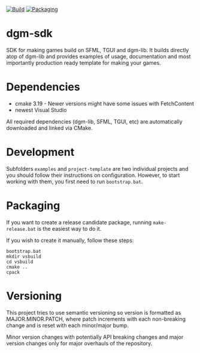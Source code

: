 [![Build](https://github.com/nerudaj/dgm-sdk/actions/workflows/build.yml/badge.svg)](https://github.com/nerudaj/dgm-sdk/actions/workflows/build.yml) [![Packaging](https://github.com/nerudaj/dgm-sdk/actions/workflows/packaging.yml/badge.svg)](https://github.com/nerudaj/dgm-sdk/actions/workflows/packaging.yml)

# dgm-sdk

SDK for making games build on SFML, TGUI and dgm-lib. It builds directly atop of dgm-lib and provides examples of usage, documentation and most importantly production ready template for making your games.

# Dependencies

 * cmake 3.19 - Newer versions might have some issues with FetchContent
 * newest Visual Studio
 
All required dependencies (dgm-lib, SFML, TGUI, etc) are automatically downloaded and linked via CMake.

# Development

Subfolders `examples` and `project-template` are two individual projects and you should follow their instructions on configuration. However, to start working with them, you first need to run `bootstrap.bat`.

# Packaging

If you want to create a release candidate package, running `make-release.bat` is the easiest way to do it.

If you wish to create it manually, follow these steps:

```
bootstrap.bat
mkdir vsbuild
cd vsbuild
cmake ..
cpack
```

# Versioning

This project tries to use semantic versioning so version is formatted as MAJOR.MINOR.PATCH, where patch increments with each non-breaking change and is reset with each minor/major bump.

Minor version changes with potentially API breaking changes and major version changes only for major overhauls of the repository.
